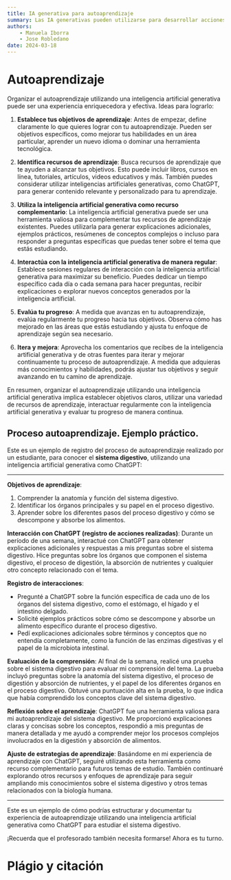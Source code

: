 ```yaml
--- 
title: IA generativa para autoaprendizaje
summary: Las IA generativas pueden utilizarse para desarrollar acciones autoformativas que incrementen las competencias de manera autónoma. En el ámbito académico y educativo hay que gestionar el problema del plágio.
authors:
    - Manuela Iborra
    - Jose Robledano
date: 2024-03-18
---
```

# Autoaprendizaje

Organizar el autoaprendizaje utilizando una inteligencia artificial generativa puede ser una experiencia enriquecedora y efectiva. Ideas para lograrlo:

1. **Establece tus objetivos de aprendizaje**: Antes de empezar, define claramente lo que quieres lograr con tu autoaprendizaje. Pueden ser objetivos específicos, como mejorar tus habilidades en un área particular, aprender un nuevo idioma o dominar una herramienta tecnológica.

2. **Identifica recursos de aprendizaje**: Busca recursos de aprendizaje que te ayuden a alcanzar tus objetivos. Esto puede incluir libros, cursos en línea, tutoriales, artículos, videos educativos y más. También puedes considerar utilizar inteligencias artificiales generativas, como ChatGPT, para generar contenido relevante y personalizado para tu aprendizaje.

3. **Utiliza la inteligencia artificial generativa como recurso complementario**: La inteligencia artificial generativa puede ser una herramienta valiosa para complementar tus recursos de aprendizaje existentes. Puedes utilizarla para generar explicaciones adicionales, ejemplos prácticos, resúmenes de conceptos complejos o incluso para responder a preguntas específicas que puedas tener sobre el tema que estás estudiando.

4. **Interactúa con la inteligencia artificial generativa de manera regular**: Establece sesiones regulares de interacción con la inteligencia artificial generativa para maximizar su beneficio. Puedes dedicar un tiempo específico cada día o cada semana para hacer preguntas, recibir explicaciones o explorar nuevos conceptos generados por la inteligencia artificial.

5. **Evalúa tu progreso**: A medida que avanzas en tu autoaprendizaje, evalúa regularmente tu progreso hacia tus objetivos. Observa cómo has mejorado en las áreas que estás estudiando y ajusta tu enfoque de aprendizaje según sea necesario.

6. **Itera y mejora**: Aprovecha los comentarios que recibes de la inteligencia artificial generativa y de otras fuentes para iterar y mejorar continuamente tu proceso de autoaprendizaje. A medida que adquieras más conocimientos y habilidades, podrás ajustar tus objetivos y seguir avanzando en tu camino de aprendizaje.

En resumen, organizar el autoaprendizaje utilizando una inteligencia artificial generativa implica establecer objetivos claros, utilizar una variedad de recursos de aprendizaje, interactuar regularmente con la inteligencia artificial generativa y evaluar tu progreso de manera continua.

## Proceso autoaprendizaje. Ejemplo práctico.

Este es un ejemplo de registro del proceso de autoaprendizaje realizado por un estudiante, para conocer el **sistema digestivo**, utilizando una inteligencia artificial generativa como ChatGPT:

---

**Objetivos de aprendizaje**:
1. Comprender la anatomía y función del sistema digestivo.
2. Identificar los órganos principales y su papel en el proceso digestivo.
3. Aprender sobre los diferentes pasos del proceso digestivo y cómo se descompone y absorbe los alimentos.

**Interacción con ChatGPT (registro de acciones realizadas)**:
Durante un período de una semana, interactué con ChatGPT para obtener explicaciones adicionales y respuestas a mis preguntas sobre el sistema digestivo. Hice preguntas sobre los órganos que componen el sistema digestivo, el proceso de digestión, la absorción de nutrientes y cualquier otro concepto relacionado con el tema.

**Registro de interacciones**:
- Pregunté a ChatGPT sobre la función específica de cada uno de los órganos del sistema digestivo, como el estómago, el hígado y el intestino delgado.
- Solicité ejemplos prácticos sobre cómo se descompone y absorbe un alimento específico durante el proceso digestivo.
- Pedí explicaciones adicionales sobre términos y conceptos que no entendía completamente, como la función de las enzimas digestivas y el papel de la microbiota intestinal.

**Evaluación de la comprensión**:
Al final de la semana, realicé una prueba sobre el sistema digestivo para evaluar mi comprensión del tema. La prueba incluyó preguntas sobre la anatomía del sistema digestivo, el proceso de digestión y absorción de nutrientes, y el papel de los diferentes órganos en el proceso digestivo. Obtuvé una puntuación alta en la prueba, lo que indica que había comprendido los conceptos clave del sistema digestivo.

**Reflexión sobre el aprendizaje**:
ChatGPT fue una herramienta valiosa para mi autoaprendizaje del sistema digestivo. Me proporcionó explicaciones claras y concisas sobre los conceptos, respondió a mis preguntas de manera detallada y me ayudó a comprender mejor los procesos complejos involucrados en la digestión y absorción de alimentos.

**Ajuste de estrategias de aprendizaje**:
Basándome en mi experiencia de aprendizaje con ChatGPT, seguiré utilizando esta herramienta como recurso complementario para futuros temas de estudio. También continuaré explorando otros recursos y enfoques de aprendizaje para seguir ampliando mis conocimientos sobre el sistema digestivo y otros temas relacionados con la biología humana.

---

Este es un ejemplo de cómo podrías estructurar y documentar tu experiencia de autoaprendizaje utilizando una inteligencia artificial generativa como ChatGPT para estudiar el sistema digestivo. 

¡Recuerda que el profesorado también necesita formarse! Ahora es tu turno.

# Plágio y citación



